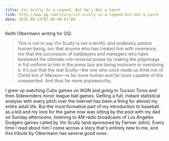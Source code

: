 ```yaml
---
title: Vin Scully Is a Legend, But He's Not a Saint
link: http://www.gq.com/story/vin-scully-is-a-legend-but-not-a-saint
date: 2016-09-23T07:08:00-07:00
---
```


Keith Olbermann writing for GQ:

> This is not to say Vin Scully is not a terrific and endlessly patient human
> being, nor that anyone who has treated him with reverence, nor that the
> succession of ballplayers and managers who have bestowed the ultimate
> role-reversal praise by making the pilgrimage in full uniform to him in the
> press box are being insincere or overdoing it. It’s just that the real
> Scully—the one who once made us think not of Christ but of Manson—is far more
> human and far more capable of the unexpected. And thus far more praiseworthy.

I grew up watching Cubs games on WGN and going to Tucson Toros and then
Sidewinders minor league ball games. Getting a full, instant statistical
analysis with every pitch over the internet has been a thing for almost my
entire adult life. But the most formative part of my introduction to baseball as
a kid and my love for the game now was sitting by the pool with my dad on Sunday
afternoons, listening to AM radio broadcasts of Los Angeles Dodgers games called
by Vin Scully (and sponsored by Farmer John). Every time I read about him I come
across a story that's entirely new to me, and this tribute by Olbermann has
several good ones.
